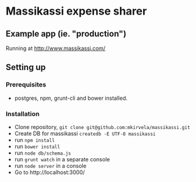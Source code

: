 # Massikassi expense sharer

## Example app (ie. "production")

Running at http://www.massikassi.com/

## Setting up

### Prerequisites

* postgres, npm, grunt-cli and bower installed.

### Installation

* Clone repository, `git clone git@github.com:mkirvela/massikassi.git`
* Create DB for massikassi `createdb -E UTF-8 massikassi`
* run `npm install`
* run `bower install`
* run `node db/schema.js`
* run `grunt watch` in a separate console
* run `node server` in a console
* Go to http://localhost:3000/
